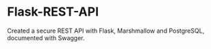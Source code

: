 # Flask-REST-API
Created a secure REST API with Flask, Marshmallow and PostgreSQL, documented with Swagger.
